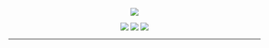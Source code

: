 <p align="center">
  <img src="https://1.bp.blogspot.com/-lKJKpqe85y4/XVVYr9-WHRI/AAAAAAAAB9M/-h245-Fg-nYbZqvO0RV0tlfhxQ8sqvEawCLcBGAs/s1600/Sampler.gif">
</p>

<p align="center">
  <a href="https://twitter.com/kimocoder"><img src="https://img.shields.io/twitter/follow/kimocoder?color=0ff00&label=%40kimocoder&logo=twitter&logoColor=00ff00&style=for-the-badge"></a>
  <a href="https://github.com/ZTK-009/kimocoder"><img src="https://img.shields.io/github/sponsors/kimocoder?color=00ff00&logoColor=00ff00&logo=github&style=for-the-badge"></a>
  <a href="https://github.com/ZTK-009"><img src="https://img.shields.io/github/followers/kimocoder?color=%2300ff00&logoColor=00ff00&logo=github&style=for-the-badge"></a>
</p>

---

